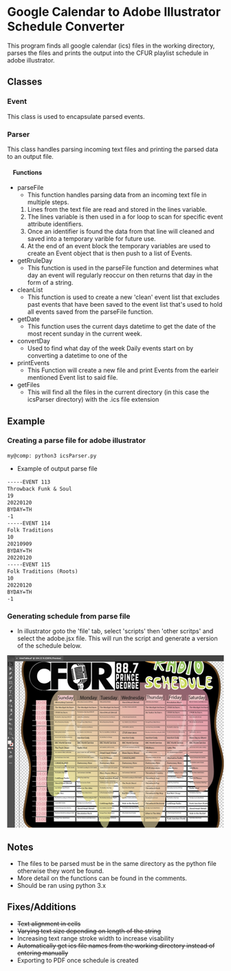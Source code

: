 # Google Calendar to Adobe Illustrator Schedule Converter
This program finds all google calendar (ics) files in the working directory, parses the files and prints the output into the CFUR playlist schedule in adobe illustrator.

## Classes
### Event
This class is used to encapsulate parsed events.
### Parser
This class handles parsing incoming text files and printing the parsed data to an output file.
#### &nbsp;&nbsp;&nbsp;&nbsp;Functions
- parseFile
    * This function handles parsing data from an incoming text file in multiple steps.
    1. Lines from the text file are read and stored in the lines variable.
    2. The lines variable is then used in a for loop to scan for specific event attribute identifiers.
    3. Once an identifier is found the data from that line will cleaned and saved into a temporary varible for future use.
    4. At the end of an event block the temporary variables are used to create an Event object that is then push to a list of Events.
- getRruleDay
    * This function is used in the parseFile function and determines what day an event will regularly reoccur on then returns that day in the form of a string.
- cleanList
    * This function is used to create a new 'clean' event list that excludes past events that have been saved to the event list that's used to hold all events saved from the parseFile function.
- getDate
    * This function uses the current days datetime to get the date of the most recent sunday in the current week.
- convertDay
    * Used to find what day of the week Daily events start on by converting a datetime to one of the
- printEvents
    * This Function will create a new file and print Events from the earleir mentioned Event list to said file.
- getFiles
    * This will find all the files in the current directory (in this case the icsParser directory) with the .ics file extension

## Example 
### Creating a parse file for adobe illustrator
```console
my@comp: python3 icsParser.py
```
- Example of output parse file
```console
-----EVENT 113
Throwback Funk & Soul
19
20220120
BYDAY=TH
-1
-----EVENT 114
Folk Traditions
10
20210909
BYDAY=TH
20220120
-----EVENT 115
Folk Traditions (Roots)
10
20220120
BYDAY=TH
-1
```
### Generating schedule from parse file
*   In illustrator goto the 'file' tab, select 'scripts' then 'other scritps' and select the adobe.jsx file. This will run the script and generate a version of the schedule below.

![output](public/scheduleSS.png)

## Notes
- The files to be parsed must be in the same directory as the python file otherwise they wont be found.
- More detail on the functions can be found in the comments.
- Should be ran using python 3.x

## Fixes/Additions
- ~~Text alignment in cells~~
- ~~Varying text size depending on length of the string~~
- Increasing text range stroke width to increase visability
- ~~Automatically get ics file names from the working directory instead of entering manually~~
- Exporting to PDF once schedule is created

